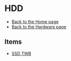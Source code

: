 # HDD

- [Back to the Home page](../../README.md)
- [Back to the Hardware page](../README.md)

## Items
- [SSD TWB](SSD%20TWB.md)

